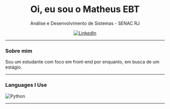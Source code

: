 <h1 align="center">Oi, eu sou o Matheus EBT</h1>

<p align="center">
  Análise e Desenvolvimento de Sistemas - SENAC RJ
</p>

<p align="center">
  
  <a href="www.linkedin.com/in/matheusebt">
    <img src="https://img.shields.io/badge/LinkedIn-0077B5?style=for-the-badge&logo=linkedin&logoColor=white" alt="LinkedIn">
  </a>
  
  
</p>


---

### Sobre mim
Sou um estudante com foco em front-end por enquanto, em busca de um estágio.

---

### Languages I Use
![Python](https://img.shields.io/badge/python-3670A0?style=for-the-badge&logo=python&logoColor=ffdd54)

---

<!--
**theusebt/theusebt** is a ✨ _special_ ✨ repository because its `README.md` (this file) appears on your GitHub profile.

Here are some ideas to get you started:

- 🔭 I’m currently working on ...
- 🌱 I’m currently learning ...
- 👯 I’m looking to collaborate on ...
- 🤔 I’m looking for help with ...
- 💬 Ask me about ...
- 📫 How to reach me: ...
- 😄 Pronouns: ...
- ⚡ Fun fact: ...
-->
